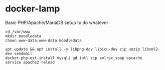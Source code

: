 # docker-lamp

Basic PHP/Apache/MariaDB setup to do whatever



```
cd /var/www
mkdir moodledata
chown www-data:www-data moodledata 
```

```
apt update && apt install -y libpng-dev libicu-dev zip unzip libxml2-dev sendmail
docker-php-ext-install mysqli gd intl zip xmlrpc soap opcache
service apache2 reload
```
